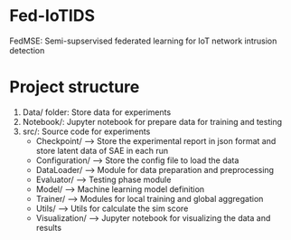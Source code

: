 # Fed-IoTIDS
FedMSE: Semi-supservised federated learning for IoT network intrusion detection

# Project structure

1. Data/ folder: Store data for experiments
2. Notebook/: Jupyter notebook for prepare data for training and testing
3. src/: Source code for experiments
    - Checkpoint/ --> Store the experimental report in json format and store latent data of SAE in each run
    - Configuration/ --> Store the config file to load the data
    - DataLoader/ --> Module for data preparation and preprocessing
    - Evaluator/ --> Testing phase module
    - Model/ --> Machine learning model definition
    - Trainer/ --> Modules for local training and global aggregation
    - Utils/ --> Utils for calculate the sim score
    - Visualization/ --> Jupyter notebook for visualizing the data and results